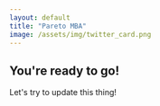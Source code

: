 ```yaml
---
layout: default
title: "Pareto MBA"
image: /assets/img/twitter_card.png
---
```


## You're ready to go!

Let's try to update this thing!
